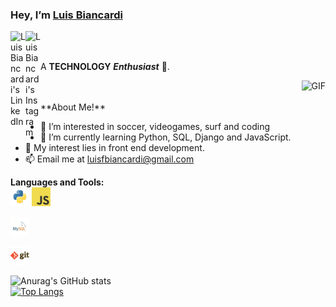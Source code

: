 <h3> Hey, I’m <a href='https://github.com/LBiancardi'><strong> Luis Biancardi </strong></a></h3>
<a href='https://www.linkedin.com/in/luis-biancardi/'>
  <img align="left" alt="Luis Biancardi's LinkedIn" width="24px" src="https://cdn.jsdelivr.net/npm/simple-icons@v3/icons/linkedin.svg" />
</a>
<a href="https://www.instagram.com/luis_biancardi/">
  <img align="left" alt="Luis Biancardi's Instagram" width="24px" src="https://cdn.jsdelivr.net/npm/simple-icons@v3/icons/instagram.svg" />
</a>

<br />
<br />

A **TECHNOLOGY** ***Enthusiast*** 🚀.

<img align="right" alt="GIF" src="https://i.pinimg.com/originals/e4/26/70/e426702edf874b181aced1e2fa5c6cde.gif" />

<br />
<br />
**About Me!**

<!-- - 👨🏽‍💻 I'm currentyly seeking my bachelors degree in <strong> Business Management for IT at SNHU </strong> -->
- 👀 I’m interested in soccer, videogames, surf and coding
- 🌱 I’m currently learning Python, SQL, Django and JavaScript.
- 🤔 My interest lies in front end development.
- 📫 Email me at luisfbiancardi@gmail.com


**Languages and Tools:**  
<code><img height="30" src="https://raw.githubusercontent.com/github/explore/80688e429a7d4ef2fca1e82350fe8e3517d3494d/topics/python/python.png"></code>
<code><img height="30" src="https://raw.githubusercontent.com/github/explore/80688e429a7d4ef2fca1e82350fe8e3517d3494d/topics/javascript/javascript.png"></code>

<code><img height="30" src="https://raw.githubusercontent.com/github/explore/80688e429a7d4ef2fca1e82350fe8e3517d3494d/topics/mysql/mysql.png"></code>

<code><img height="30" src="https://raw.githubusercontent.com/github/explore/80688e429a7d4ef2fca1e82350fe8e3517d3494d/topics/git/git.png"></code>


![Anurag's GitHub stats](https://github-readme-stats.vercel.app/api/?username=LBiancardi&show_icons=true&title_color=fff&icon_color=79ff97&text_color=9f9f9f&bg_color=151515)
<br />
[![Top Langs](https://github-readme-stats.vercel.app/api/top-langs/?username=LBiancardi&show_icons=true&title_color=fff&icon_color=79ff97&text_color=9f9f9f&bg_color=151515)](https://github.com/LBiancardi/github-readme-stats)

<!-- Linkedin: <a href='https://www.linkedin.com/in/luis-biancardi/'> <strong>  Luis Biancardi </strong> </a> -->

<!---
LBiancardi/LBiancardi is a ✨ special ✨ repository because its `README.md` (this file) appears on your GitHub profile.
You can click the Preview link to take a look at your changes.
--->
